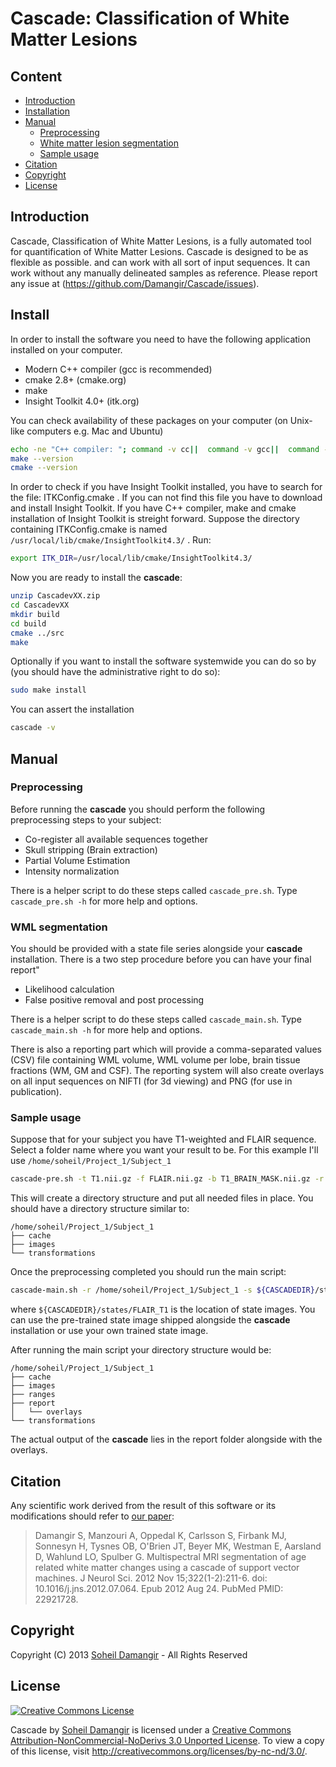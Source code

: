 Cascade: Classification of White Matter Lesions
=======

Content
-------
* [Introduction](#introduction)
* [Installation](#install)
* [Manual](#manual)
  * [Preprocessing](#preprocessing)
  * [White matter lesion segmentation](#wml-segmentation)
  * [Sample usage](#sample-usage)
* [Citation](#citation)
* [Copyright](#copyright)
* [License](#license)


Introduction
-------
Cascade, Classification of White Matter Lesions, is a fully automated tool for quantification of White Matter Lesions. Cascade is designed to be as flexible as possible. and can work with all sort of input sequences. It can work without any manually delineated samples as reference.
Please report any issue at (https://github.com/Damangir/Cascade/issues).

Install
-------
In order to install the software you need to have the following application installed on your computer.

 * Modern C++ compiler (gcc is recommended)
 * cmake 2.8+ (cmake.org)
 * make
 * Insight Toolkit 4.0+ (itk.org)

You can check availability of these packages on your computer (on Unix-like computers e.g. Mac and Ubuntu)
```bash
echo -ne "C++ compiler: "; command -v cc||  command -v gcc||  command -v clang||  command -v c++||  echo "No C++ compiler found"
make --version
cmake --version
```

In order to check if you have Insight Toolkit installed, you have to search for the file: ITKConfig.cmake . If you can not find this file
you have to download and install Insight Toolkit. If you have C++ compiler, make and cmake installation of Insight Toolkit is streight
forward. Suppose the directory containing ITKConfig.cmake is named `/usr/local/lib/cmake/InsightToolkit4.3/` . Run:

```bash
export ITK_DIR=/usr/local/lib/cmake/InsightToolkit4.3/
```

Now you are ready to install the **cascade**:

```bash
unzip CascadevXX.zip
cd CascadevXX
mkdir build
cd build
cmake ../src
make
```

Optionally if you want to install the software systemwide you can do so by (you should have the administrative right to do so):

```bash
sudo make install
```

You can assert the installation

```bash
cascade -v
```

Manual
-------

### Preprocessing
Before running the **cascade** you should perform the following preprocessing steps to your subject:

 * Co-register all available sequences together
 * Skull stripping (Brain extraction)
 * Partial Volume Estimation
 * Intensity normalization

There is a helper script to do these steps called `cascade_pre.sh`. Type `cascade_pre.sh -h` for more help and options.

### WML segmentation
You should be provided with a state file series alongside your **cascade** installation. There is a two step procedure before you can have your final report"

 * Likelihood calculation
 * False positive removal and post processing

There is a helper script to do these steps called `cascade_main.sh`. Type `cascade_main.sh -h` for more help and options.

There is also a reporting part which will provide a comma-separated values (CSV) file containing WML volume, WML volume per lobe, brain tissue fractions (WM, GM and CSF). The reporting system will also create overlays on all input sequences on NIFTI (for 3d viewing) and PNG (for use in publication).


### Sample usage
Suppose that for your subject you have T1-weighted and FLAIR sequence. Select a folder name where you want your result to be. For this example I'll use `/home/soheil/Project_1/Subject_1`

```bash
cascade-pre.sh -t T1.nii.gz -f FLAIR.nii.gz -b T1_BRAIN_MASK.nii.gz -r /home/soheil/Project_1/Subject_1
```

This will create a directory structure and put all needed files in place. You should have a directory structure similar to:

```
/home/soheil/Project_1/Subject_1
├── cache
├── images
└── transformations
```

Once the preprocessing completed you should run the main script:

```bash
cascade-main.sh -r /home/soheil/Project_1/Subject_1 -s ${CASCADEDIR}/states/FLAIR_T1
```

where `${CASCADEDIR}/states/FLAIR_T1` is the location of state images. You can use the pre-trained state image shipped alongside the **cascade** installation or use your own trained state image.

After running the main script your directory structure would be:

```
/home/soheil/Project_1/Subject_1
├── cache
├── images
├── ranges
├── report
│   └── overlays
└── transformations
```

The actual output of the **cascade** lies in the report folder alongside with the overlays.

Citation
-------
Any scientific work derived from the result of this software or its modifications should refer to [our paper](http://www.ncbi.nlm.nih.gov/pubmed/22921728):

> Damangir S, Manzouri A, Oppedal K, Carlsson S, Firbank MJ, Sonnesyn H, Tysnes OB, O'Brien JT, Beyer MK, Westman E, Aarsland D, Wahlund LO, Spulber G. Multispectral MRI segmentation of age related white matter changes using a cascade of support vector machines. J Neurol Sci. 2012 Nov 15;322(1-2):211-6. doi: 10.1016/j.jns.2012.07.064. Epub 2012 Aug 24. PubMed PMID: 22921728.

Copyright
-------
Copyright (C) 2013 [Soheil Damangir](http://www.linkedin.com/in/soheildamangir) - All Rights Reserved

License
-------
[![Creative Commons License](https://raw.github.com/Damangir/Cascade/master/licence.png "Creative Commons License")](http://creativecommons.org/licenses/by-nc-nd/3.0/)

Cascade by [Soheil Damangir](http://www.linkedin.com/in/soheildamangir) is licensed under a [Creative Commons Attribution-NonCommercial-NoDerivs 3.0 Unported License](http://creativecommons.org/licenses/by-nc-nd/3.0/).
To view a copy of this license, visit http://creativecommons.org/licenses/by-nc-nd/3.0/.

